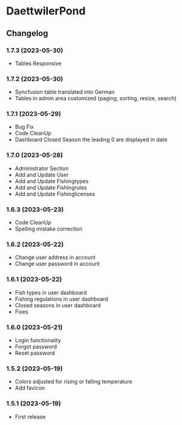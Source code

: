 # DaettwilerPond

## Changelog
### 1.7.3 (2023-05-30)
- Tables Responsive
### 1.7.2 (2023-05-30)
- Syncfusion table translated into German
- Tables in admin area customized (paging, sorting, resize, search)
### 1.7.1 (2023-05-29)
- Bug Fix
- Code CleanUp
- Dashboard Closed Season the leading 0 are displayed in date
### 1.7.0 (2023-05-28)
- Administrator Section
- Add and Update User
- Add and Update Fishingtypes
- Add and Update Fishingrules
- Add and Update Fishinglicenses
### 1.6.3 (2023-05-23)
- Code CleanUp
- Spelling mistake correction
### 1.6.2 (2023-05-22)
- Change user address in account
- Change user password in account
### 1.6.1 (2023-05-22)
- Fish types in user dashboard
- Fishing regulations in user dashboard
- Closed seasons in user dashboard
- Fixes
### 1.6.0 (2023-05-21)
- Login functionality 
- Forgot password 
- Reset password
### 1.5.2 (2023-05-19)
- Colors adjusted for rising or falling temperature
- Add favicon
### 1.5.1 (2023-05-19)
- First release